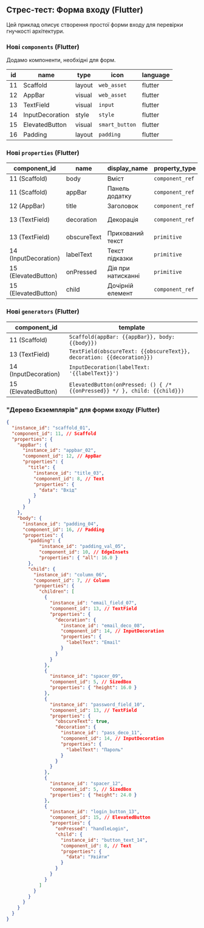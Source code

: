 ## Стрес-тест: Форма входу (Flutter)

Цей приклад описує створення простої форми входу для перевірки гнучкості архітектури.

### Нові `components` (Flutter)

Додамо компоненти, необхідні для форм.

| id | name             | type    | icon           | language |
| -- | ---------------- | ------- | -------------- | -------- |
| 11 | Scaffold         | layout  | `web_asset`    | flutter  |
| 12 | AppBar           | visual  | `web_asset`    | flutter  |
| 13 | TextField        | visual  | `input`        | flutter  |
| 14 | InputDecoration  | style   | `style`        | flutter  |
| 15 | ElevatedButton   | visual  | `smart_button` | flutter  |
| 16 | Padding          | layout  | `padding`      | flutter  |

### Нові `properties` (Flutter)

| component_id      | name          | display_name     | property_type   | primitive_type | component_ref_id    |
| ----------------- | ------------- | ---------------- | --------------- | -------------- | ------------------- |
| 11 (Scaffold)     | body          | Вміст            | `component_ref` | null           | null                |
| 11 (Scaffold)     | appBar        | Панель додатку   | `component_ref` | null           | 12 (AppBar)         |
| 12 (AppBar)       | title         | Заголовок        | `component_ref` | null           | 8 (Text)            |
| 13 (TextField)    | decoration    | Декорація        | `component_ref` | null           | 14 (InputDecoration)|
| 13 (TextField)    | obscureText   | Прихований текст | `primitive`     | `bool`         | null                |
| 14 (InputDecoration)| labelText   | Текст підказки   | `primitive`     | `string`       | null                |
| 15 (ElevatedButton)| onPressed   | Дія при натисканні| `primitive`     | `string`       | null                |
| 15 (ElevatedButton)| child         | Дочірній елемент | `component_ref` | null           | 8 (Text)            |

### Нові `generators` (Flutter)

| component_id      | template |
| ----------------- | -------- |
| 11 (Scaffold)     | `Scaffold(appBar: {{appBar}}, body: {{body}})` |
| 13 (TextField)    | `TextField(obscureText: {{obscureText}}, decoration: {{decoration}})` |
| 14 (InputDecoration)| `InputDecoration(labelText: '{{labelText}}')` |
| 15 (ElevatedButton)| `ElevatedButton(onPressed: () { /* {{onPressed}} */ }, child: {{child}})` |

### "Дерево Екземплярів" для форми входу (Flutter)

```json
{
  "instance_id": "scaffold_01",
  "component_id": 11, // Scaffold
  "properties": {
    "appBar": {
      "instance_id": "appbar_02",
      "component_id": 12, // AppBar
      "properties": {
        "title": {
          "instance_id": "title_03",
          "component_id": 8, // Text
          "properties": {
            "data": "Вхід"
          }
        }
      }
    },
    "body": {
      "instance_id": "padding_04",
      "component_id": 16, // Padding
      "properties": {
        "padding": {
            "instance_id": "padding_val_05",
            "component_id": 10, // EdgeInsets
            "properties": { "all": 16.0 }
        },
        "child": {
          "instance_id": "column_06",
          "component_id": 7, // Column
          "properties": {
            "children": [
              {
                "instance_id": "email_field_07",
                "component_id": 13, // TextField
                "properties": {
                  "decoration": {
                    "instance_id": "email_deco_08",
                    "component_id": 14, // InputDecoration
                    "properties": {
                      "labelText": "Email"
                    }
                  }
                }
              },
              {
                "instance_id": "spacer_09",
                "component_id": 5, // SizedBox
                "properties": { "height": 16.0 }
              },
              {
                "instance_id": "password_field_10",
                "component_id": 13, // TextField
                "properties": {
                  "obscureText": true,
                  "decoration": {
                    "instance_id": "pass_deco_11",
                    "component_id": 14, // InputDecoration
                    "properties": {
                      "labelText": "Пароль"
                    }
                  }
                }
              },
              {
                "instance_id": "spacer_12",
                "component_id": 5, // SizedBox
                "properties": { "height": 24.0 }
              },
              {
                "instance_id": "login_button_13",
                "component_id": 15, // ElevatedButton
                "properties": {
                  "onPressed": "handleLogin",
                  "child": {
                    "instance_id": "button_text_14",
                    "component_id": 8, // Text
                    "properties": {
                      "data": "Увійти"
                    }
                  }
                }
              }
            ]
          }
        }
      }
    }
  }
}
```